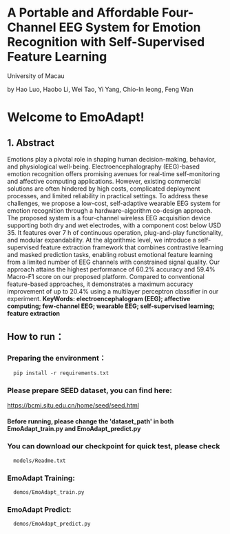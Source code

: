 # A Portable and Affordable Four-Channel EEG System for Emotion Recognition with Self-Supervised Feature Learning
University of Macau

by Hao Luo, Haobo Li, Wei Tao, Yi Yang, Chio-In Ieong, Feng Wan

# Welcome to EmoAdapt!

## 1. Abstract
Emotions play a pivotal role in shaping human decision-making, behavior, and physiological well-being. Electroencephalography (EEG)-based emotion recognition offers promising avenues for real-time self-monitoring and affective computing applications. However, existing commercial solutions are often hindered by high costs, complicated deployment processes, and limited reliability in practical settings. To address these challenges, we propose a low-cost, self-adaptive wearable EEG system for emotion recognition through a hardware–algorithm co-design approach. The proposed system is a four-channel wireless EEG acquisition device supporting both dry and wet electrodes, with a component cost below USD 35. It features over 7 h of continuous operation, plug-and-play functionality, and modular expandability. At the algorithmic level, we introduce a self-supervised feature extraction framework that combines contrastive learning and masked prediction tasks, enabling robust emotional feature learning from a limited number of EEG channels with constrained signal quality. Our approach attains the highest performance of 60.2% accuracy and 59.4% Macro-F1 score on our proposed platform. Compared to conventional feature-based approaches, it demonstrates a maximum accuracy improvement of up to 20.4% using a multilayer perceptron classifier in our experiment.
**KeyWords: electroencephalogram (EEG); affective computing; few-channel EEG; wearable EEG; self-supervised learning; feature extraction**

## How to run：

### Preparing the environment：

      pip install -r requirements.txt

### Please prepare SEED dataset, you can find here:
https://bcmi.sjtu.edu.cn/home/seed/seed.html

#### Before running, please change the 'dataset_path' in both EmoAdapt_train.py and EmoAdapt_predict.py

### You can download our checkpoint for quick test, please check 
      models/Readme.txt

### EmoAdapt Training:

      demos/EmoAdapt_train.py

### EmoAdapt Predict:

      demos/EmoAdapt_predict.py

